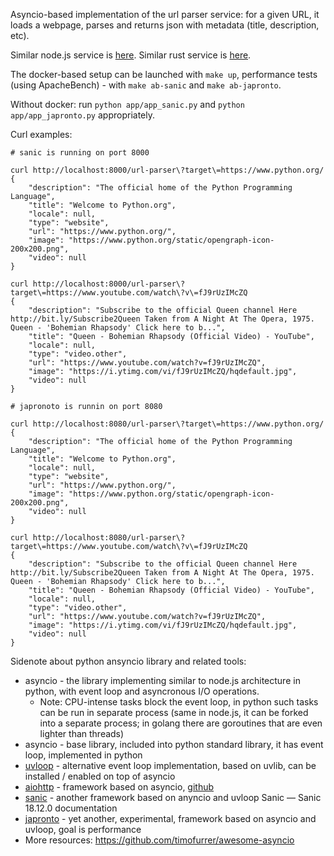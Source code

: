 Asyncio-based implementation of the url parser service: for a given URL, it loads a webpage, parses and returns json with metadata (title, description, etc).

Similar node.js service is [here](https://github.com/serebrov/urlmeta-nodejs).
Similar rust service is [here](https://github.com/serebrov/urlmeta-rust).

The docker-based setup can be launched with `make up`, performance tests (using ApacheBench) - with `make ab-sanic` and `make ab-japronto`.

Without docker: run `python app/app_sanic.py` and `python app/app_japronto.py` appropriately.

Curl examples:

```
# sanic is running on port 8000

curl http://localhost:8000/url-parser\?target\=https://www.python.org/
{
    "description": "The official home of the Python Programming Language",
    "title": "Welcome to Python.org",
    "locale": null,
    "type": "website",
    "url": "https://www.python.org/",
    "image": "https://www.python.org/static/opengraph-icon-200x200.png",
    "video": null
}

curl http://localhost:8000/url-parser\?target\=https://www.youtube.com/watch\?v\=fJ9rUzIMcZQ
{
    "description": "Subscribe to the official Queen channel Here http://bit.ly/Subscribe2Queen Taken from A Night At The Opera, 1975. Queen - 'Bohemian Rhapsody' Click here to b...",
    "title": "Queen - Bohemian Rhapsody (Official Video) - YouTube",
    "locale": null,
    "type": "video.other",
    "url": "https://www.youtube.com/watch?v=fJ9rUzIMcZQ",
    "image": "https://i.ytimg.com/vi/fJ9rUzIMcZQ/hqdefault.jpg",
    "video": null
}
```

```
# japronoto is runnin on port 8080

curl http://localhost:8080/url-parser\?target\=https://www.python.org/
{
    "description": "The official home of the Python Programming Language",
    "title": "Welcome to Python.org",
    "locale": null,
    "type": "website",
    "url": "https://www.python.org/",
    "image": "https://www.python.org/static/opengraph-icon-200x200.png",
    "video": null
}

curl http://localhost:8080/url-parser\?target\=https://www.youtube.com/watch\?v\=fJ9rUzIMcZQ
{
    "description": "Subscribe to the official Queen channel Here http://bit.ly/Subscribe2Queen Taken from A Night At The Opera, 1975. Queen - 'Bohemian Rhapsody' Click here to b...",
    "title": "Queen - Bohemian Rhapsody (Official Video) - YouTube",
    "locale": null,
    "type": "video.other",
    "url": "https://www.youtube.com/watch?v=fJ9rUzIMcZQ",
    "image": "https://i.ytimg.com/vi/fJ9rUzIMcZQ/hqdefault.jpg",
    "video": null
}
```

Sidenote about python ansyncio library and related tools:

- asyncio - the library implementing similar to node.js architecture in python, with event loop and asyncronous I/O operations.
  - Note: CPU-intense tasks block the event loop, in python such tasks can be run in separate process (same in node.js, it can be forked into a separate process; in golang there are goroutines that are even lighter than threads)
- asyncio - base library, included into python standard library, it has event loop, implemented in python
- [uvloop](https://github.com/magicstack/uvloop) - alternative event loop implementation, based on uvlib, can be installed / enabled on top of asyncio
- [aiohttp](https://aiohttp.readthedocs.io/en/stable/) - framework based on asyncio, [github](https://github.com/aio-libs/aiohttp)
- [sanic](https://sanic.readthedocs.io/en/latest/) - another framework based on anyncio and uvloop
  Sanic — Sanic 18.12.0 documentation
- [japronto](https://github.com/squeaky-pl/japronto) - yet another, experimental, framework based on asyncio and uvloop, goal is performance
- More resources: https://github.com/timofurrer/awesome-asyncio
